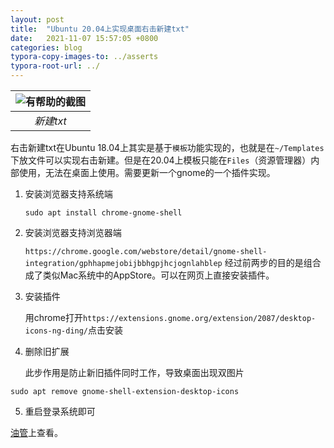 ```yaml
---
layout: post
title:  "Ubuntu 20.04上实现桌面右击新建txt"
date:   2021-11-07 15:57:05 +0800
categories: blog
typora-copy-images-to: ../asserts
typora-root-url: ../
---
```


| ![有帮助的截图](/assets/Selection_013.png) | 
|:--:| 
| *新建txt* |



右击新建txt在Ubuntu 18.04上其实是基于`模板`功能实现的，也就是在`~/Templates`下放文件可以实现右击新建。但是在20.04上模板只能在`Files`（资源管理器）内部使用，无法在桌面上使用。需要更新一个gnome的一个插件实现。


1. 安装浏览器支持系统端
   
   `sudo apt install chrome-gnome-shell`

2. 安装浏览器支持浏览器端
   
   `https://chrome.google.com/webstore/detail/gnome-shell-integration/gphhapmejobijbbhgpjhcjognlahblep`
   经过前两步的目的是组合成了类似Mac系统中的AppStore。可以在网页上直接安装插件。

3. 安装插件
   
   用chrome打开`https://extensions.gnome.org/extension/2087/desktop-icons-ng-ding/`点击安装

4. 删除旧扩展
   
   此步作用是防止新旧插件同时工作，导致桌面出现双图片
```shell
sudo apt remove gnome-shell-extension-desktop-icons
```

5. 重启登录系统即可
   
[油管][1]上查看。

[1]: https://www.youtube.com/watch?v=AvG4ZsixmY0
